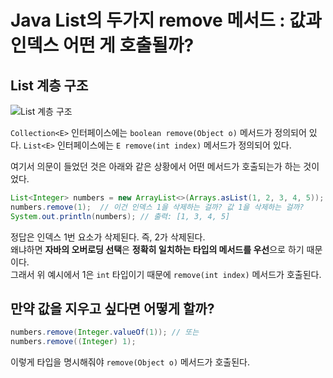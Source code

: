 # Java List의 두가지 remove 메서드 : 값과 인덱스 어떤 게 호출될까?

## List 계층 구조

![List 계층 구조](https://github.com/user-attachments/assets/67def009-a474-44bd-8be8-53621ba643eb")

`Collection<E>` 인터페이스에는 `boolean remove(Object o)` 메서드가 정의되어 있다.
`List<E>` 인터페이스에는 `E remove(int index)` 메서드가 정의되어 있다.

여기서 의문이 들었던 것은 아래와 같은 상황에서 어떤 메서드가 호출되는가 하는 것이었다.

```java
List<Integer> numbers = new ArrayList<>(Arrays.asList(1, 2, 3, 4, 5));
numbers.remove(1);  // 이건 인덱스 1을 삭제하는 걸까? 값 1을 삭제하는 걸까?
System.out.println(numbers); // 출력: [1, 3, 4, 5]
```

정답은 인덱스 1번 요소가 삭제된다. 즉, 2가 삭제된다.  
왜냐하면 **자바의 오버로딩 선택**은 **정확히 일치하는 타입의 메서드를 우선**으로 하기 때문이다.  
그래서 위 예시에서 1은 `int` 타입이기 때문에 `remove(int index)` 메서드가 호출된다.  

## 만약 값을 지우고 싶다면 어떻게 할까?

```java
numbers.remove(Integer.valueOf(1)); // 또는
numbers.remove((Integer) 1);
```
이렇게 타입을 명시해줘야 `remove(Object o)` 메서드가 호출된다.

